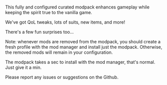 #

This fully and configured curated modpack enhances gameplay while keeping the spirit true to the vanilla game.

We've got QoL tweaks, lots of suits, new items, and more!

There's a few fun surprises too...

Note: whenever mods are removed from the modpack, you should create a fresh profile with the mod manager and install just the modpack. Otherwise, the removed mods will remain in your configuration.

The modpack takes a sec to install with the mod manager, that's normal. Just give it a min.

Please report any issues or suggestions on the Github.
